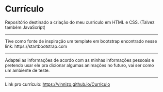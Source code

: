 # Currículo
Repositório destinado a criação do meu currículo em HTML e CSS. (Talvez também JavaScript)
<hr>
Tive como fonte de inspiração um template em bootstrap encontrado nesse link: https://startbootstrap.com
<hr>
Adaptei as informações de acordo com as minhas informações pessoais e pretendo usar ele pra dicionar algumas animações no futuro, vai ser como um ambiente de teste. 
<hr>
Link pro currículo: <a href="https://vinnizo.github.io/Curriculo" target="_blank">https://vinnizo.github.io/Curriculo</a>
